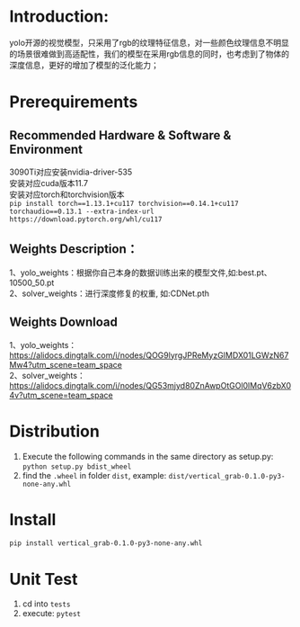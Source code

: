 # Introduction:
yolo开源的视觉模型，只采用了rgb的纹理特征信息，对一些颜色纹理信息不明显的场景很难做到高适配性，我们的模型在采用rgb信息的同时，也考虑到了物体的深度信息，更好的增加了模型的泛化能力；

# Prerequirements
## Recommended Hardware & Software & Environment
3090Ti对应安装nvidia-driver-535<br>
安装对应cuda版本11.7<br>
安装对应torch和torchvision版本<br>
`pip install torch==1.13.1+cu117 torchvision==0.14.1+cu117 torchaudio==0.13.1 --extra-index-url https://download.pytorch.org/whl/cu117`

## Weights Description：
1、yolo_weights：根据你自己本身的数据训练出来的模型文件,如:best.pt、10500_50.pt<br>
2、solver_weights：进行深度修复的权重, 如:CDNet.pth

## Weights Download
1、yolo_weights：https://alidocs.dingtalk.com/i/nodes/QOG9lyrgJPReMyzGIMDX01LGWzN67Mw4?utm_scene=team_space<br>
2、solver_weights：https://alidocs.dingtalk.com/i/nodes/QG53mjyd80ZnAwpOtGOl0lMqV6zbX04v?utm_scene=team_space

# Distribution
1. Execute the following commands in the same directory as setup.py: `python setup.py bdist_wheel`
2. find the `.wheel` in folder `dist`, example: `dist/vertical_grab-0.1.0-py3-none-any.whl`

# Install

`pip install vertical_grab-0.1.0-py3-none-any.whl`


# Unit Test
1. cd into `tests`
2. execute: `pytest`
